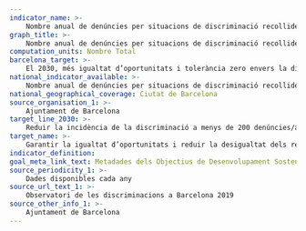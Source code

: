 ```yaml
---
indicator_name: >-
    Nombre anual de denúncies per situacions de discriminació recollides per la Taula d’Entitats d’Atenció a Víctimes de Discriminació
graph_title: >-
    Nombre anual de denúncies per situacions de discriminació recollides per la Taula d’Entitats d’Atenció a Víctimes de Discriminació
computation_units: Nombre Total
barcelona_target: >-
    El 2030, més igualtat d’oportunitats i tolerància zero envers la discriminació
national_indicator_available: >-
    Nombre anual de denúncies per situacions de discriminació recollides per la Taula d’Entitats d’Atenció a Víctimes de Discriminació
national_geographical_coverage: Ciutat de Barcelona 
source_organisation_1: >-
    Ajuntament de Barcelona
target_line_2030: >-
    Reduir la incidència de la discriminació a menys de 200 denúncies/any
target_name: >-
    Garantir la igualtat d’oportunitats i reduir la desigualtat dels resultats, també eliminant les lleis, polítiques i pràctiques discriminatòries i promovent legislació, polítiques i mesures adequades a aquest efecte
indicator_definition:
goal_meta_link_text: Metadades dels Objectius de Desenvolupament Sostenible de les Nacions Unides (pdf 894kB)
source_periodicity_1: >-
    Dades disponibles cada any
source_url_text_1: >-
    Observatori de les discriminacions a Barcelona 2019 
source_other_info_1: >-
    Ajuntament de Barcelona
---
```


